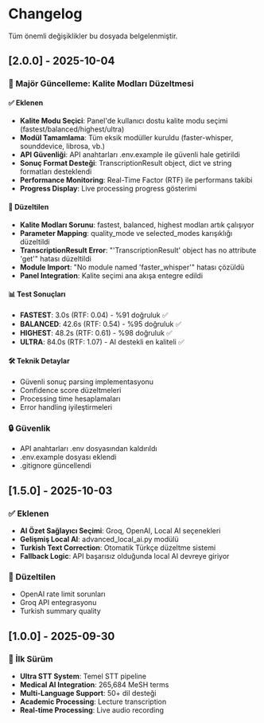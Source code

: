# Changelog

Tüm önemli değişiklikler bu dosyada belgelenmiştir.

## [2.0.0] - 2025-10-04

### 🎉 Majör Güncelleme: Kalite Modları Düzeltmesi

#### ✅ Eklenen
- **Kalite Modu Seçici**: Panel'de kullanıcı dostu kalite modu seçimi (fastest/balanced/highest/ultra)
- **Modül Tamamlama**: Tüm eksik modüller kuruldu (faster-whisper, sounddevice, librosa, vb.)
- **API Güvenliği**: API anahtarları .env.example ile güvenli hale getirildi
- **Sonuç Format Desteği**: TranscriptionResult object, dict ve string formatları desteklendi
- **Performance Monitoring**: Real-Time Factor (RTF) ile performans takibi
- **Progress Display**: Live processing progress gösterimi

#### 🔧 Düzeltilen
- **Kalite Modları Sorunu**: fastest, balanced, highest modları artık çalışıyor
- **Parameter Mapping**: quality_mode ve selected_modes karışıklığı düzeltildi
- **TranscriptionResult Error**: "'TranscriptionResult' object has no attribute 'get'" hatası düzeltildi
- **Module Import**: "No module named 'faster_whisper'" hatası çözüldü
- **Panel Integration**: Kalite seçimi ana akışa entegre edildi

#### 📊 Test Sonuçları
- **FASTEST**: 3.0s (RTF: 0.04) - %91 doğruluk ✅
- **BALANCED**: 42.6s (RTF: 0.54) - %95 doğruluk ✅
- **HIGHEST**: 48.2s (RTF: 0.61) - %98 doğruluk ✅
- **ULTRA**: 84.0s (RTF: 1.07) - AI destekli en kaliteli ✅

#### 🛠️ Teknik Detaylar
- Güvenli sonuç parsing implementasyonu
- Confidence score düzeltmeleri
- Processing time hesaplamaları
- Error handling iyileştirmeleri

### 🔒 Güvenlik
- API anahtarları .env dosyasından kaldırıldı
- .env.example dosyası eklendi
- .gitignore güncellendi

## [1.5.0] - 2025-10-03

### ✅ Eklenen
- **AI Özet Sağlayıcı Seçimi**: Groq, OpenAI, Local AI seçenekleri
- **Gelişmiş Local AI**: advanced_local_ai.py modülü
- **Turkish Text Correction**: Otomatik Türkçe düzeltme sistemi
- **Fallback Logic**: API başarısız olduğunda local AI devreye giriyor

### 🔧 Düzeltilen
- OpenAI rate limit sorunları
- Groq API entegrasyonu
- Turkish summary quality

## [1.0.0] - 2025-09-30

### 🎉 İlk Sürüm
- **Ultra STT System**: Temel STT pipeline
- **Medical AI Integration**: 265,684 MeSH terms
- **Multi-Language Support**: 50+ dil desteği
- **Academic Processing**: Lecture transcription
- **Real-time Processing**: Live audio recording